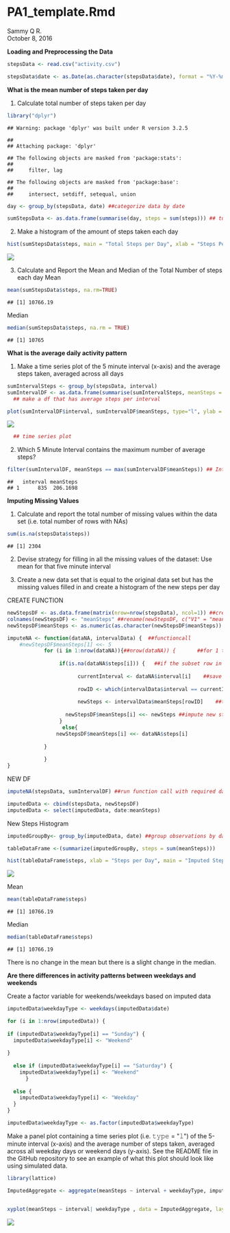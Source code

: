 # PA1_template.Rmd
Sammy Q R.  
October 8, 2016  

**Loading and Preprocessing the Data**


```r
stepsData <- read.csv("activity.csv")

stepsData$date <- as.Date(as.character(stepsData$date), format = "%Y-%m-%d") ##turn into date col into date class
```

**What is the mean number of steps taken per day**
1. Calculate total number of steps taken per day 

```r
library("dplyr")
```

```
## Warning: package 'dplyr' was built under R version 3.2.5
```

```
## 
## Attaching package: 'dplyr'
```

```
## The following objects are masked from 'package:stats':
## 
##     filter, lag
```

```
## The following objects are masked from 'package:base':
## 
##     intersect, setdiff, setequal, union
```

```r
day <- group_by(stepsData, date) ##categorize data by date 

sumStepsData <- as.data.frame(summarise(day, steps = sum(steps))) ## turn summarised data into a DF
```

2. Make a histogram of the amount of steps taken each day 

```r
hist(sumStepsData$steps, main = "Total Steps per Day", xlab = "Steps Per day") ##histogram
```

![](PA1_template_files/figure-html/unnamed-chunk-3-1.png)

3. Calculate and Report the Mean and Median of the Total Number of steps each day 
Mean

```r
mean(sumStepsData$steps, na.rm=TRUE)
```

```
## [1] 10766.19
```
Median

```r
median(sumStepsData$steps, na.rm = TRUE)
```

```
## [1] 10765
```

**What is the average daily activity pattern**
1. Make a time series plot of the 5 minute interval (x-axis) and the average steps taken, averaged across all days

```r
sumIntervalSteps <- group_by(stepsData, interval)
sumIntervalDF <- as.data.frame(summarise(sumIntervalSteps, meanSteps = mean(steps, na.rm = TRUE)))
  ## make a df that has average steps per interval 
```


```r
plot(sumIntervalDF$interval, sumIntervalDF$meanSteps, type="l", ylab = "Average Steps", xlab="Interval")
```

![](PA1_template_files/figure-html/unnamed-chunk-7-1.png)

```r
  ## time series plot 
```

2. Which 5 Minute Interval contains the maximum number of average steps?

```r
filter(sumIntervalDF, meanSteps == max(sumIntervalDF$meanSteps)) ## Interval with Max Steps
```

```
##   interval meanSteps
## 1      835  206.1698
```

**Imputing Missing Values**

1. Calculate and report the total number of missing values within the data set (i.e. total number of rows with NAs)

```r
sum(is.na(stepsData$steps))
```

```
## [1] 2304
```

2. Devise strategy for filling in all the missing values of the dataset: Use mean for that five minute interval 

3. Create a new data set that is equal to the original data set but has the missing values filled in and create a histogram of the new steps per day 

CREATE FUNCTION 

```r
newStepsDF <- as.data.frame(matrix(nrow=nrow(stepsData), ncol=1)) ##create an empty DF 
colnames(newStepsDF) <- "meanSteps" ##rename(newStepsDF, c("V1" = "meanSteps"))
newStepsDF$meanSteps <- as.numeric(as.character(newStepsDF$meanSteps))

imputeNA <- function(dataNA, intervalData) {  ##functioncall
    #newStepsDF$meanSteps[1] <<- 5
            for (i in 1:nrow(dataNA)){##nrow(dataNA)) {       ##for 1 to Row amt in df dataNA
             
                 if(is.na(dataNA$steps[i])) {   ##if the subset row in dataNA$steps[i] is an NA 
                   
                       currentInterval <- dataNA$interval[i]    ##save the interval number in variable
                     
                       rowID <- which(intervalData$interval == currentInterval) ## position in array 
                       
                       newSteps <- intervalData$meanSteps[rowID]    ##takes out steps value of the 
                       
                   newStepsDF$meanSteps[i] <<- newSteps ##impute new steps variable into the steps 
                 }
                  else{ 
                newStepsDF$meanSteps[i] <<- dataNA$steps[i]
              
            }
 
            }
}
```

NEW DF


```r
imputeNA(stepsData, sumIntervalDF) ##run function call with required data

imputedData <- cbind(stepsData, newStepsDF)
imputedData <- select(imputedData, date:meanSteps)
```

New Steps Histogram 


```r
imputedGroupBy<- group_by(imputedData, date) ##group observations by data

tableDataFrame <-(summarize(imputedGroupBy, steps = sum(meanSteps)))

hist(tableDataFrame$steps, xlab = "Steps per Day", main = "Imputed Steps Per Day Data") ## make a histogram 
```

![](PA1_template_files/figure-html/unnamed-chunk-12-1.png)

Mean 

```r
mean(tableDataFrame$steps)
```

```
## [1] 10766.19
```

Median

```r
median(tableDataFrame$steps)
```

```
## [1] 10766.19
```

There is no change in the mean but there is a slight change in the median. 

**Are there differences in activity patterns between weekdays and weekends**

Create a factor variable for weekends/weekdays based on imputed data

```r
imputedData$weekdayType <- weekdays(imputedData$date)

for (i in 1:nrow(imputedData)) {   
  
if (imputedData$weekdayType[i] == "Sunday") {
  imputedData$weekdayType[i] <- "Weekend"
 
} 
  
  else if (imputedData$weekdayType[i] == "Saturday") {
    imputedData$weekdayType[i] <- "Weekend"
      }
  
  else {
    imputedData$weekdayType[i] <- "Weekday"
  } 
}  

imputedData$weekdayType <- as.factor(imputedData$weekdayType)
```

Make a panel plot containing a time series plot (i.e. 𝚝𝚢𝚙𝚎 = "𝚕") of the 5-minute interval (x-axis) and the average number of steps taken, averaged across all weekday days or weekend days (y-axis). See the README file in the GitHub repository to see an example of what this plot should look like using simulated data.


```r
library(lattice)

ImputedAggregate <- aggregate(meanSteps ~ interval + weekdayType, imputedData, mean)


xyplot(meanSteps ~ interval| weekdayType , data = ImputedAggregate, layout = c(1,2), type = "l")
```

![](PA1_template_files/figure-html/unnamed-chunk-16-1.png)
